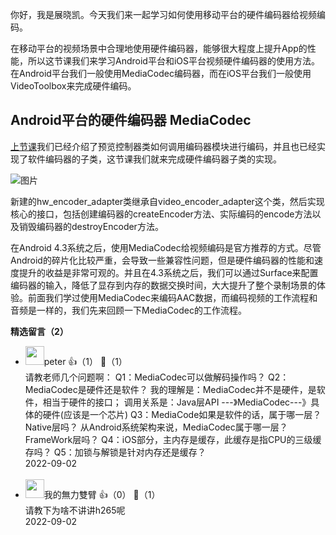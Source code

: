你好，我是展晓凯。今天我们来一起学习如何使用移动平台的硬件编码器给视频编码。

在移动平台的视频场景中合理地使用硬件编码器，能够很大程度上提升App的性能，所以这节课我们来学习Android平台和iOS平台视频硬件编码器的使用方法。在Android平台我们一般使用MediaCodec编码器，而在iOS平台我们一般使用VideoToolbox来完成硬件编码。

## Android平台的硬件编码器 MediaCodec

[上节课](https://time.geekbang.org/column/article/560720)我们已经介绍了预览控制器类如何调用编码器模块进行编码，并且也已经实现了软件编码器的子类，这节课我们就来完成硬件编码器子类的实现。

![图片](https://static001.geekbang.org/resource/image/f8/69/f8138250d29ef955845193d40aecb269.png?wh=1920x1104)

新建的hw\_encoder\_adapter类继承自video\_encoder\_adapter这个类，然后实现核心的接口，包括创建编码器的createEncoder方法、实际编码的encode方法以及销毁编码器的destroyEncoder方法。

在Android 4.3系统之后，使用MediaCodec给视频编码是官方推荐的方式。尽管Android的碎片化比较严重，会导致一些兼容性问题，但是硬件编码器的性能和速度提升的收益是非常可观的。并且在4.3系统之后，我们可以通过Surface来配置编码器的输入，降低了显存到内存的数据交换时间，大大提升了整个录制场景的体验。前面我们学过使用MediaCodec来编码AAC数据，而编码视频的工作流程和音频是一样的，我们先来回顾一下MediaCodec的工作流程。
<div><strong>精选留言（2）</strong></div><ul>
<li><img src="https://static001.geekbang.org/account/avatar/00/10/25/87/f3a69d1b.jpg" width="30px"><span>peter</span> 👍（1） 💬（1）<div>请教老师几个问题啊：
Q1：MediaCodec可以做解码操作吗？
Q2：MediaCodec是硬件还是软件？
        我的理解是：MediaCodec并不是硬件，是软件，相当于硬件的接口；
        调用关系是：Java层API ---》MediaCodec---》具体的硬件(应该是一个芯片)
Q3：MediaCode如果是软件的话，属于哪一层？Native层吗？
        从Android系统架构来说，MediaCodec属于哪一层？FrameWork层吗？
Q4：iOS部分，主内存是缓存，此缓存是指CPU的三级缓存吗？
Q5：加锁与解锁是针对内存还是缓存？</div>2022-09-02</li><br/><li><img src="https://static001.geekbang.org/account/avatar/00/28/3a/df/f0f1ee84.jpg" width="30px"><span>我的無力雙臂</span> 👍（0） 💬（1）<div>请教下为啥不讲讲h265呢</div>2022-09-02</li><br/>
</ul>